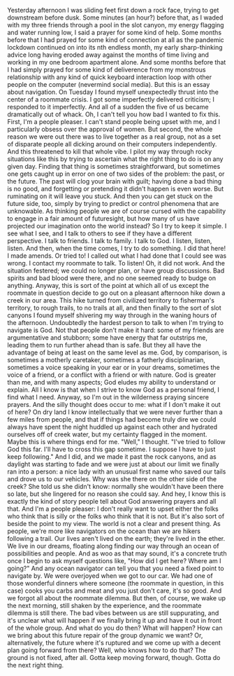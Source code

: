 Yesterday afternoon I was sliding feet first down a rock face, trying to get downstream before dusk. Some minutes (an hour?) before that, as I waded with my three friends through a pool in the slot canyon, my energy flagging and water running low, I said a prayer for some kind of help. Some months before that I had prayed for some kind of connection at all as the pandemic lockdown continued on into its nth endless month, my early sharp-thinking advice long having eroded away against the months of time living and working in my one bedroom apartment alone. And some months before that I had simply prayed for some kind of deliverence from my monstrous relationship with any kind of quick keyboard interaction loop with other people on the computer (nevermind social media).
But this is an essay about navigation.
On Tuesday I found myself unexpectedly thrust into the center of a roommate crisis. I got some imperfectly delivered criticism; I responded to it imperfectly. And all of a sudden the five of us became dramatically out of whack.
Oh, I can't tell you how bad I wanted to fix this. First, I'm a people pleaser. I can't stand people being upset with me, and I particularly obsess over the approval of women. But second, the whole reason we were out there was to live together as a real group, not as a set of disparate people all dicking around on their computers independently. And this threatened to kill that whole vibe.
I pilot my way through rocky situations like this by trying to ascertain what the right thing to do is on any given day. Finding that thing is sometimes straightforward, but sometimes one gets caught up in error on one of two sides of the problem: the past, or the future. The past will clog your brain with guilt; having done a bad thing is no good, and forgetting or pretending it didn't happen is even worse. But ruminating on it will leave you stuck.
And then you can get stuck on the future side, too, simply by trying to predict or control phenomena that are unknowable. As thinking people we are of course cursed with the capability to engage in a fair amount of futuresight, but how many of us have projected our imagination onto the world instead?
So I try to keep it simple. I see what I see, and I talk to others to see if they have a different perspective. I talk to friends. I talk to family. I talk to God. I listen, listen, listen. And then, when the time comes, I try to do something.
I did that here! I made amends. Or tried to! I called out what I had done that I could see was wrong. I contact my roommate to talk. To listen! Oh, it did not work. And the situation festered; we could no longer plan, or have group discussions. Bad spirits and bad blood were there, and no one seemed ready to budge on anything.
Anyway, this is sort of the point at which all of us except the roommate in question decide to go out on a pleasant afternoon hike down a creek in our area. This hike turned from civilized territory to fisherman's territory, to rough trails, to no trails at all, and then finally to the sort of slot canyons I found myself shivering my way through in the waning hours of the afternoon.
Undoubtedly the hardest person to talk to when I'm trying to navigate is God. Not that people don't make it hard: some of my friends are argumentative and stubborn; some have energy that far outstrips me, leading them to run further ahead than is safe. But they all have the advantage of being at least on the same level as me. God, by comparison, is sometimes a motherly caretaker, sometimes a fatherly disciplinarian, sometimes a voice speaking in your ear or in your dreams, sometimes the voice of a friend, or a conflict with a friend or with nature. God is greater than me, and with many aspects; God eludes my ability to understand or explain. All I know is that when I strive to know God as a personal friend, I find what I need.
Anyway, so I'm out in the wilderness praying sincere prayers. And the silly thought does occur to me: what if I don't make it out of here? On dry land I know intellectually that we were never further than a few miles from people, and that if things had become truly dire we could always have spent the night huddled up against each other and hydrated ourselves off of creek water, but my certainty flagged in the moment. Maybe this is where things end for me.
"Well," I thought. "I've tried to follow God this far. I'll have to cross this gap sometime. I suppose I have to just keep following."
And I did, and we made it past the rock canyons, and as daylight was starting to fade and we were just at about our limit we finally ran into a person: a nice lady with an unusual first name who saved our tails and drove us to our vehicles. Why was she there on the other side of the creek? She told us she didn't know: normally she wouldn't have been there so late, but she lingered for no reason she could say.
And hey, I know this is exactly the kind of story people tell about God answering prayers and all that. And I'm a people pleaser: I don't really want to upset either the folks who think that is silly or the folks who think that it is not. But it's also sort of beside the point to my view.
The world is not a clear and present thing. As people, we're more like navigators on the ocean than we are hikers following a trail. Our lives aren't lived on the earth; they're lived in the ether. We live in our dreams, floating along finding our way through an ocean of possibilities and people. And as woo as that may sound, it's a concrete truth once I begin to ask myself questions like, "How did I get here? Where am I going?"
And any ocean navigator can tell you that you need a fixed point to navigate by.
We were overjoyed when we got to our car. We had one of those wonderful dinners where someone (the roommate in question, in this case) cooks you carbs and meat and you just don't care, it's so good. And we forgot all about the roommate dilemma.
But then, of course, we wake up the next morning, still shaken by the experience, and the roommate dilemma is still there. The bad vibes between us are still suppurating, and it's unclear what will happen if we finally bring it up and have it out in front of the whole group.
And what do you do then? What will happen? How can we bring about this future repair of the group dynamic we want? Or, alternatively, the future where it's ruptured and we come up with a decent plan going forward from there?
Well, who knows how to do that? The ground is not fixed, after all.
Gotta keep moving forward, though. Gotta do the next right thing.
